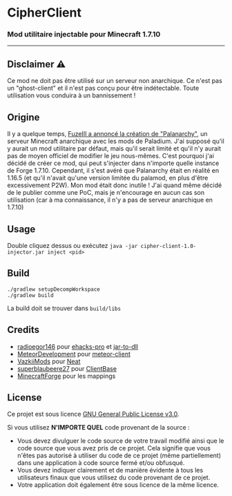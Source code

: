 # CipherClient
### Mod utilitaire injectable pour Minecraft 1.7.10

---

## Disclaimer ⚠️

Ce mod ne doit pas être utilisé sur un serveur non anarchique. Ce n'est pas un "ghost-client" et il n'est pas conçu pour être indétectable. Toute utilisation vous conduira à un bannissement !

## Origine

Il y a quelque temps, [FuzeIII a annoncé la création de "Palanarchy"](https://www.youtube.com/watch?v=Gqm2eMAcUg8&t=310s), un serveur Minecraft anarchique avec les mods de Paladium. J'ai supposé qu'il y aurait un mod utilitaire par défaut, mais qu'il serait limité et qu'il n'y aurait pas de moyen officiel de modifier le jeu nous-mêmes. C'est pourquoi j'ai décidé de créer ce mod, qui peut s'injecter dans n'importe quelle instance de Forge 1.7.10. Cependant, il s'est avéré que Palanarchy était en réalité en 1.16.5 (et qu'il n'avait qu'une version limitée du palamod, en plus d'être excessivement P2W). Mon mod était donc inutile ! J'ai quand même décidé de le publier comme une PoC, mais je n'encourage en aucun cas son utilisation (car à ma connaissance, il n'y a pas de serveur anarchique en 1.7.10)

## Usage
Double cliquez dessus ou exécutez `java -jar cipher-client-1.0-injector.jar inject <pid>`

## Build
```shell
./gradlew setupDecompWorkspace
./gradlew build
```
La build doit se trouver dans `build/libs`

## Credits
- [radioegor146](https://github.com/radioegor146) pour [ehacks-pro](https://github.com/radioegor146/ehacks-pro) et [jar-to-dll](https://github.com/radioegor146/jar-to-dll)
- [MeteorDevelopment](https://github.com/MeteorDevelopment) pour [meteor-client](https://github.com/MeteorDevelopment/meteor-client)
- [VazkiiMods](https://github.com/VazkiiMods) pour [Neat](https://github.com/VazkiiMods/Neat/tree/c5961631ddcdb02a95f262e910ddd7b46c168278)
- [superblaubeere27](https://github.com/superblaubeere27) pour [ClientBase](https://github.com/superblaubeere27/ClientBase)
- [MinecraftForge](https://github.com/MinecraftForge) pour les mappings

## License
Ce projet est sous licence [GNU General Public License v3.0](https://www.gnu.org/licenses/gpl-3.0.fr.html).

Si vous utilisez **N'IMPORTE QUEL** code provenant de la source :
- Vous devez divulguer le code source de votre travail modifié ainsi que le code source que vous avez pris de ce projet. Cela signifie que vous n'êtes pas autorisé à utiliser du code de ce projet (même partiellement) dans une application à code source fermé et/ou obfusqué.
- Vous devez indiquer clairement et de manière évidente à tous les utilisateurs finaux que vous utilisez du code provenant de ce projet.
- Votre application doit également être sous licence de la même licence.
